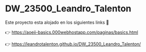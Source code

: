 # DW_23500_Leandro_Talenton

Este proyecto esta alojado en los siguientes links :monocle_face:	

:point_right:	https://aoeii-basics.000webhostapp.com/paginas/basics.html

:point_right:	https://leandrotalenton.github.io/DW_23500_Leandro_Talenton/
